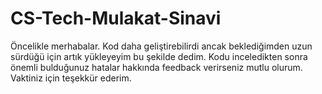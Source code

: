 ﻿# CS-Tech-Mulakat-Sinavi
Öncelikle merhabalar. 
Kod daha geliştirebilirdi ancak beklediğimden uzun sürdüğü için artık yükleyeyim bu şekilde dedim. Kodu inceledikten sonra önemli bulduğunuz hatalar hakkında feedback verirseniz mutlu olurum. 
Vaktiniz için teşekkür ederim.
